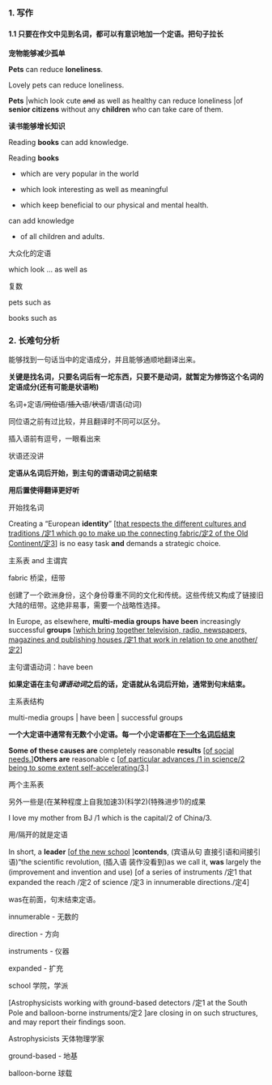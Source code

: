 ### 1. 写作

#### 1.1 只要在作文中见到名词，都可以有意识地加一个定语。把句子拉长

**宠物能够减少孤单**

**Pets** can reduce **loneliness**.

Lovely pets can reduce loneliness.

**Pets** |which look cute ~~and~~ as well as healthy   can reduce loneliness |of  **senior citizens** without any **children** who can take care of them.



**读书能够增长知识**

Reading **books** can add knowledge.

Reading **books** 

- which are very popular in the world 

- which look interesting as well as meaningful 

- which keep beneficial to our physical and mental health.

can add knowledge

- of all children and adults.

大众化的定语

which look ... as well as

复数

pets such as

books such as 

### 2. 长难句分析

能够找到一句话当中的定语成分，并且能够通顺地翻译出来。

**关键是找名词，只要名词后有一坨东西，只要不是动词，就暂定为修饰这个名词的定语成分(还有可能是状语哟)**

名词+定语/~~同位语~~/~~插入语~~/~~状语~~/谓语(动词)

同位语之前有过比较，并且翻译时不同可以区分。

插入语前有逗号，一眼看出来

状语还没讲

**定语从名词后开始，到主句的谓语动词之前结束**

**用后置使得翻译更好听**

开始找名词

Creating a “European **identity**” \[<u>that respects the different cultures and traditions /定1 which go to make up the connecting fabric/定2 of the Old Continent/定3</u>\] is no easy task **and** demands a strategic choice.

 主系表 and 主谓宾

fabric 桥梁，纽带

创建了一个欧洲身份，这个身份尊重不同的文化和传统。这些传统又构成了链接旧大陆的纽带。这绝非易事，需要一个战略性选择。

In Europe, as elsewhere, **multi-media groups** **have been** increasingly successful **groups** \[<u>which bring together television, radio, newspapers, magazines and publishing houses /定1 that work in relation to one another/定2</u>\]

主句谓语动词：have been

**如果定语在主句*谓语动词*之后的话，定语就从名词后开始，通常到句末结束。**

主系表结构

multi-media groups |  have been |  successful  groups





**一个大定语中通常有无数个小定语。每一个小定语都在<u>下一个名词后结束</u>**

**Some of these causes are** completely reasonable **results** [<u>of social needs.</u>]**Others are** reasonable c [<u>of particular advances /1 in science/2 being to some extent self-accelerating/3</u>.]

两个主系表

另外一些是(在某种程度上自我加速3)(科学2)(特殊进步1)的成果



I love my mother  from BJ /1 which is the capital/2 of China/3.

用/隔开的就是定语



In short, a **leader** [<u>of the new school</u> ]**contends**, (宾语从句 直接引语和间接引语)“the scientific revolution, (插入语 装作没看到)as we call it, **was** largely the (improvement and invention and use) [of a series of instruments /定1 that expanded the reach  /定2 of science /定3 in  innumerable directions./定4]

was在前面，句末结束定语。

innumerable - 无数的

direction - 方向

instruments - 仪器

expanded - 扩充

school 学院，学派



[Astrophysicists working with ground-based detectors /定1 at the South Pole and balloon-borne instruments/定2 ]are closing in on such structures, and may report their findings soon.

Astrophysicists 天体物理学家

ground-based - 地基

 balloon-borne 球载

